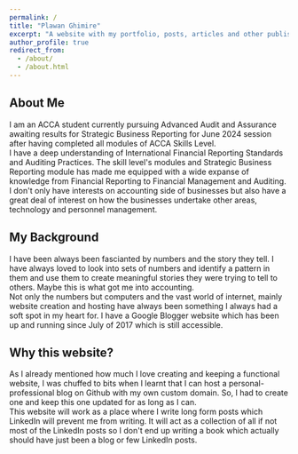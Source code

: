 ```yaml
---
permalink: /
title: "Plawan Ghimire"
excerpt: "A website with my portfolio, posts, articles and other publishings"
author_profile: true
redirect_from: 
  - /about/
  - /about.html
---
```


**About Me**
---
I am an ACCA student currently pursuing Advanced Audit and Assurance awaiting results for Strategic Business Reporting for June 2024 session after having completed all modules of ACCA Skills Level. <br>
I have a deep understanding of International Financial Reporting Standards and Auditing Practices. The skill level's modules and Strategic Business Reporting module has made me equipped with a wide expanse of knowledge from Financial Reporting to Financial Management and Auditing. <br>
I don't only have interests on accounting side of businesses but also have a great deal of interest on how the businesses undertake other areas, technology and personnel management.

**My Background**
---
I have been always been fascianted by numbers and the story they tell. I have always loved to look into sets of numbers and identify a pattern in them and use them to create meaningful stories they were trying to tell to others. Maybe this is what got me into accounting. <br>
Not only the numbers but computers and the vast world of internet, mainly website creation and hosting have always been something I always had a soft spot in my heart for. I have a Google Blogger website which has been up and running since July of 2017 which is still accessible.<br>

**Why this website?**
---
As I already mentioned how much I love creating and keeping a functional website, I was chuffed to bits when I learnt that I can host a personal-professional blog on Github with my own custom domain. So, I had to create one and keep this one updated for as long as I can.<br>
This website will work as a place where I write long form posts which LinkedIn will prevent me from writing. It will act as a collection of all if not most of the LinkedIn posts so I don't end up writing a book which actually should have just been a blog or few LinkedIn posts.<br>
